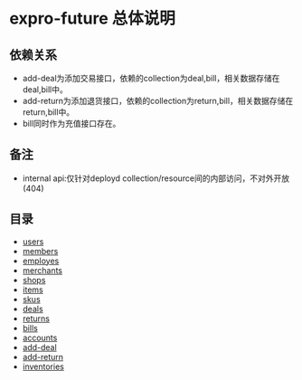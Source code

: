 # expro-future 总体说明

## 依赖关系
* add-deal为添加交易接口，依赖的collection为deal,bill，相关数据存储在deal,bill中。
* add-return为添加退货接口，依赖的collection为return,bill，相关数据存储在return,bill中。
* bill同时作为充值接口存在。

## 备注
* internal api:仅针对deployd collection/resource间的内部访问，不对外开放(404)

## 目录
* [users](users.md)
* [members](members.md)
* [employes](employes.md)
* [merchants](merchants.md)
* [shops](shops.md)
* [items](items.md)
* [skus](skus.md)
* [deals](deals.md)
* [returns](returns.md)
* [bills](bills.md)
* [accounts](accounts.md)
* [add-deal](add-deal.md)
* [add-return](add-return.md)
* [inventories](inventories.md)
